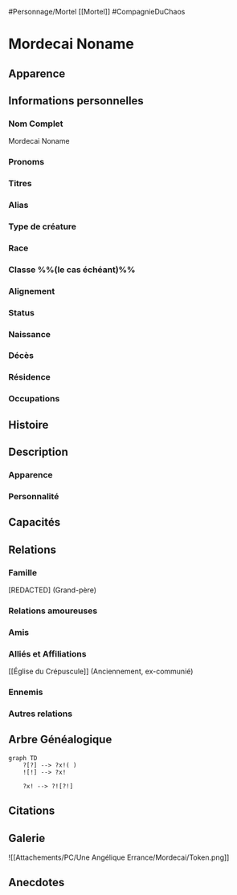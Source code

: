 #Personnage/Mortel [[Mortel]]
#CompagnieDuChaos 

# Mordecai Noname

## Apparence

## Informations personnelles
### Nom Complet
Mordecai Noname

### Pronoms
### Titres
### Alias
### Type de créature
### Race
### Classe %%(le cas échéant)%%
### Alignement
### Status
### Naissance
### Décès
### Résidence
### Occupations

## Histoire

## Description
### Apparence

### Personnalité

## Capacités

## Relations
### Famille
\[REDACTED\] (Grand-père)

### Relations amoureuses
### Amis
### Alliés et Affiliations
[[Église du Crépuscule]] (Anciennement, ex-communié)

### Ennemis
### Autres relations

## Arbre Généalogique
```mermaid
graph TD
    ?[?] --> ?x!( )
    ![!] --> ?x!

    ?x! --> ?![?!]
```

## Citations

## Galerie
![[Attachements/PC/Une Angélique Errance/Mordecai/Token.png]]

## Anecdotes